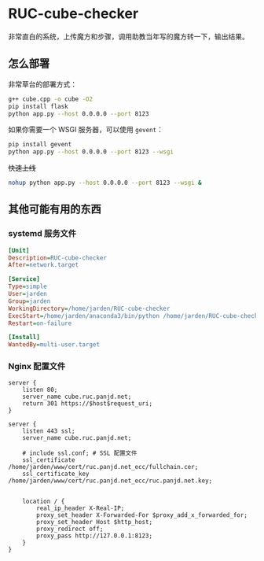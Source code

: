 # RUC-cube-checker

非常直白的系统，上传魔方和步骤，调用助教当年写的魔方转一下，输出结果。

## 怎么部署

非常草台的部署方式：

```bash
g++ cube.cpp -o cube -O2
pip install flask
python app.py --host 0.0.0.0 --port 8123
```

如果你需要一个 WSGI 服务器，可以使用 `gevent`：

```bash
pip install gevent
python app.py --host 0.0.0.0 --port 8123 --wsgi
```

~~快速上线~~

```bash
nohup python app.py --host 0.0.0.0 --port 8123 --wsgi &
```

## 其他可能有用的东西

### systemd 服务文件

```ini
[Unit]
Description=RUC-cube-checker
After=network.target

[Service]
Type=simple
User=jarden
Group=jarden
WorkingDirectory=/home/jarden/RUC-cube-checker
ExecStart=/home/jarden/anaconda3/bin/python /home/jarden/RUC-cube-checker/app.py --host 0.0.0.0 --port 8123 --wsgi
Restart=on-failure

[Install]
WantedBy=multi-user.target
```

### Nginx 配置文件

```nginx
server {
    listen 80;
    server_name cube.ruc.panjd.net;
    return 301 https://$host$request_uri;
}

server {
    listen 443 ssl;
    server_name cube.ruc.panjd.net;

    # include ssl.conf; # SSL 配置文件
    ssl_certificate /home/jarden/www/cert/ruc.panjd.net_ecc/fullchain.cer;
    ssl_certificate_key /home/jarden/www/cert/ruc.panjd.net_ecc/ruc.panjd.net.key;


    location / {
        real_ip_header X-Real-IP;
        proxy_set_header X-Forwarded-For $proxy_add_x_forwarded_for;
        proxy_set_header Host $http_host;
        proxy_redirect off;
        proxy_pass http://127.0.0.1:8123;
    }
}
```